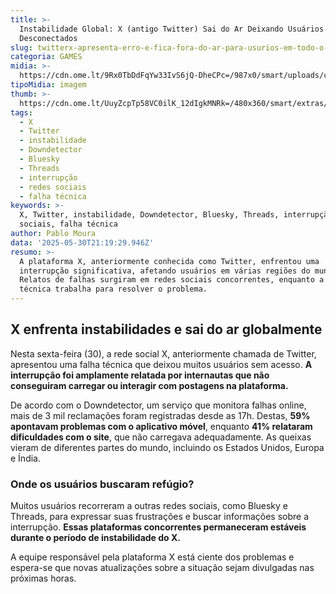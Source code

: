 ```yaml
---
title: >-
  Instabilidade Global: X (antigo Twitter) Sai do Ar Deixando Usuários
  Desconectados
slug: twitterx-apresenta-erro-e-fica-fora-do-ar-para-usurios-em-todo-o-mundo
categoria: GAMES
midia: >-
  https://cdn.ome.lt/9Rx0TbDdFqYw33IvS6jQ-DheCPc=/987x0/smart/uploads/conteudo/fotos/x-twitter-fora-do-ar_OErJ8OR.png
tipoMidia: imagem
thumb: >-
  https://cdn.ome.lt/UuyZcpTp58VC0ilK_12dIgkMNRk=/480x360/smart/extras/conteudos/x-twitter-fora-do-ar_SbYTyRd.png
tags:
  - X
  - Twitter
  - instabilidade
  - Downdetector
  - Bluesky
  - Threads
  - interrupção
  - redes sociais
  - falha técnica
keywords: >-
  X, Twitter, instabilidade, Downdetector, Bluesky, Threads, interrupção, redes
  sociais, falha técnica
author: Pablo Moura
data: '2025-05-30T21:19:29.946Z'
resumo: >-
  A plataforma X, anteriormente conhecida como Twitter, enfrentou uma
  interrupção significativa, afetando usuários em várias regiões do mundo.
  Relatos de falhas surgiram em redes sociais concorrentes, enquanto a equipe
  técnica trabalha para resolver o problema.
---
```


## X enfrenta instabilidades e sai do ar globalmente

Nesta sexta-feira (30), a rede social X, anteriormente chamada de Twitter, apresentou uma falha técnica que deixou muitos usuários sem acesso. **A interrupção foi amplamente relatada por internautas que não conseguiram carregar ou interagir com postagens na plataforma.**

De acordo com o Downdetector, um serviço que monitora falhas online, mais de 3 mil reclamações foram registradas desde as 17h. Destas, **59% apontavam problemas com o aplicativo móvel**, enquanto **41% relataram dificuldades com o site**, que não carregava adequadamente. As queixas vieram de diferentes partes do mundo, incluindo os Estados Unidos, Europa e Índia.

### Onde os usuários buscaram refúgio?

Muitos usuários recorreram a outras redes sociais, como Bluesky e Threads, para expressar suas frustrações e buscar informações sobre a interrupção. **Essas plataformas concorrentes permaneceram estáveis durante o período de instabilidade do X.**

A equipe responsável pela plataforma X está ciente dos problemas e espera-se que novas atualizações sobre a situação sejam divulgadas nas próximas horas.
